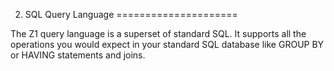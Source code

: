 2. SQL Query Language
=====================

The Z1 query language is a superset of standard SQL. It supports all the operations
you would expect in your standard SQL database like GROUP BY or HAVING statements
and joins.

